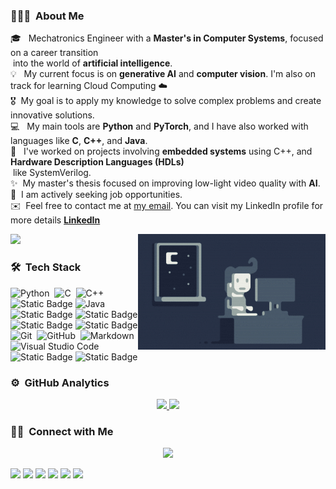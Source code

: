  
<!-- ## 👋 &nbsp;Hey there! I'm Brian -->
 
### 👨🏻‍💻 &nbsp;About Me


🎓  &nbsp;Mechatronics Engineer with a **Master's in Computer Systems**, focused on a career transition\
    &nbsp;into the world of **artificial intelligence**.\
💡  &nbsp;My current focus is on **generative AI** and **computer vision**. I'm also on track for learning Cloud Computing ☁️\
🎖️  &nbsp;My goal is to apply my knowledge to solve complex problems and create innovative solutions.\
💻  &nbsp;My main tools are **Python** and **PyTorch**, and I have also worked with languages like **C**, **C++**, and **Java**.\
🤖  &nbsp;I've worked on projects involving **embedded systems** using C++, and **Hardware Description Languages (HDLs)** \
    &nbsp;like SystemVerilog.\
✨ &nbsp;My master's thesis focused on improving low-light video quality with **AI**.\
📄 &nbsp;I am actively seeking job opportunities.   \
✉️  &nbsp;Feel free to contact me at [my email](bbsruss@hotmail.com). You can visit my LinkedIn profile for more details [**LinkedIn**](https://www.linkedin.com/in/brian-buendias/)
 

<img src="https://user-images.githubusercontent.com/73097560/115834477-dbab4500-a447-11eb-908a-139a6edaec5c.gif">

<img alt="Night Coding" src="https://raw.githubusercontent.com/AVS1508/AVS1508/master/assets/Night-Coding.gif" align="right"/>

### 🛠 &nbsp;Tech Stack

![Python](https://img.shields.io/badge/-Python-05122A?style=flat&logo=python)&nbsp;
![C](https://img.shields.io/badge/-C-05122A?style=flat&logo=C&logoColor=A8B9CC)&nbsp;
![C++](https://img.shields.io/badge/-C++-05122A?style=flat&logo=C%2B%2B&logoColor=00599C)&nbsp;
![Static Badge](https://img.shields.io/badge/PyTorch-black?style=flat&logo=pytorch&logoColor=%23EE4C2C)
![Java](https://img.shields.io/badge/-Java-05122A?style=flat&logo=Java&logoColor=FFA518)&nbsp;\
![Static Badge](https://img.shields.io/badge/Numpy-black?style=flat&logo=numpy&logoColor=blue)
![Static Badge](https://img.shields.io/badge/Langchain-black?style=flat&logo=langchain&logoColor=green)
![Static Badge](https://img.shields.io/badge/YOLO-black?style=flat&logo=yolo&logoColor=blue)
![Static Badge](https://img.shields.io/badge/Hugging_Face-black?style=flat&logo=huggingface&logoColor=%23FFD21E)\
![Git](https://img.shields.io/badge/-Git-05122A?style=flat&logo=git)&nbsp;
![GitHub](https://img.shields.io/badge/-GitHub-05122A?style=flat&logo=github)&nbsp;
![Markdown](https://img.shields.io/badge/-Markdown-05122A?style=flat&logo=markdown)\
![Visual Studio Code](https://img.shields.io/badge/-Visual%20Studio%20Code-05122A?style=flat&logo=visual-studio-code&logoColor=007ACC)&nbsp;
![Static Badge](https://img.shields.io/badge/Google_Colab-black?style=flat&logo=googlecolab&logoColor=%23F9AB00)
![Static Badge](https://img.shields.io/badge/Windsurf-black?style=flat&logo=windsurf&logoColor=cleargray)

### ⚙️ &nbsp;GitHub Analytics

<p align="center">
<a href="https://github.com/AVS1508">
  <img height="180em" src="https://github-readme-stats-eight-theta.vercel.app/api?username=brn1214&show_icons=true&theme=algolia&include_all_commits=true&count_private=true"/>
  <img height="180em" src="https://github-readme-stats-eight-theta.vercel.app/api/top-langs/?username=brn1214&layout=compact&langs_count=8&theme=algolia"/>
</a>
</p>

### 🤝🏻 &nbsp;Connect with Me

<p align="center">
<a href="mailto:bbsruss@hotmail.com"><img src="https://img.shields.io/badge/-bbsruss@hotmail.com-D14836?style=flat&logo=maildotru&logoColor=white"/></a>
</p>



 
<a href="[https://www.adityavsingh.com](https://www.adityavsingh.com)"><img src="[https://img.shields.io/badge/-adityavsingh.com-3423A6?style=flat&logo=Google-Chrome&logoColor=white](https://img.shields.io/badge/-adityavsingh.com-3423A6?style=flat&logo=Google-Chrome&logoColor=white)"/></a>
<a href="[https://linkedin.com/in/AVS1508](https://linkedin.com/in/AVS1508)"><img src="[https://img.shields.io/badge/-Aditya%20Vikram%20Singh-0077B5?style=flat&logo=Linkedin&logoColor=white](https://img.shields.io/badge/-Aditya%20Vikram%20Singh-0077B5?style=flat&logo=Linkedin&logoColor=white)"/></a>
<a href="[https://instagram.com/adityavs](https://instagram.com/adityavs)_"><img src="[https://img.shields.io/badge/-@adityavs__-E4405F?style=flat&logo=Instagram&logoColor=white](https://img.shields.io/badge/-@adityavs__-E4405F?style=flat&logo=Instagram&logoColor=white)"/></a>
<a href="[https://facebook.com/AVS1508](https://facebook.com/AVS1508)"><img src="[https://img.shields.io/badge/-@AVS1508-1877F2?style=flat&logo=Facebook&logoColor=white](https://img.shields.io/badge/-@AVS1508-1877F2?style=flat&logo=Facebook&logoColor=white)"/></a>
<a href="[https://www.pinterest.ca/AVS1508](https://www.pinterest.ca/AVS1508)"><img src="[https://img.shields.io/badge/-@AVS1508-BD081C?style=flat&logo=Pinterest&logoColor=white](https://img.shields.io/badge/-@AVS1508-BD081C?style=flat&logo=Pinterest&logoColor=white)"/></a>
<a href="[https://www.behance.net/AVS1508](https://www.behance.net/AVS1508)"><img src="[https://img.shields.io/badge/-@AVS1508-1769FF?style=flat&logo=Behance&logoColor=white](https://img.shields.io/badge/-@AVS1508-1769FF?style=flat&logo=Behance&logoColor=white)"/></a>
